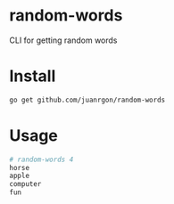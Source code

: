 # random-words
CLI for getting random words

# Install
```sh
go get github.com/juanrgon/random-words
```

# Usage
```sh
# random-words 4
horse
apple
computer
fun
```
